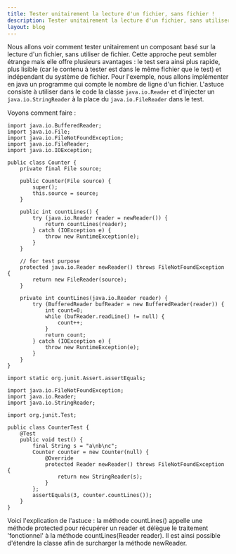 ```yaml
---
title: Tester unitairement la lecture d'un fichier, sans fichier !
description: Tester unitairement la lecture d'un fichier, sans utiliser de fichier.
layout: blog
---
```

Nous allons voir comment tester unitairement un composant basé sur la lecture d'un fichier, sans
utiliser de fichier. Cette approche peut sembler étrange mais elle offre plusieurs avantages : le
test sera ainsi plus rapide, plus lisible (car le contenu à tester est dans le même fichier que le
test) et indépendant du système de fichier. Pour l'exemple, nous allons implémenter en java un
programme qui compte le nombre de ligne d'un fichier. L'astuce consiste à utiliser dans le code la
classe `java.io.Reader` et d'injecter un `java.io.StringReader` à la place du `java.io.FileReader`
dans le test.

Voyons comment faire :

```
import java.io.BufferedReader;
import java.io.File;
import java.io.FileNotFoundException;
import java.io.FileReader;
import java.io.IOException;

public class Counter {
    private final File source;

    public Counter(File source) {
        super();
        this.source = source;
    }
    
    public int countLines() {
        try (java.io.Reader reader = newReader()) {
            return countLines(reader);
        } catch (IOException e) {
            throw new RuntimeException(e);
        }
    }
    
    // for test purpose 
    protected java.io.Reader newReader() throws FileNotFoundException {
        return new FileReader(source);
    }
    
    private int countLines(java.io.Reader reader) {
        try (BufferedReader bufReader = new BufferedReader(reader)) {
            int count=0;
            while (bufReader.readLine() != null) {
                count++;
            }
            return count;
        } catch (IOException e) {
            throw new RuntimeException(e);
        }
    }
}
```

```
import static org.junit.Assert.assertEquals;

import java.io.FileNotFoundException;
import java.io.Reader;
import java.io.StringReader;

import org.junit.Test;

public class CounterTest {
    @Test
    public void test() {
        final String s = "a\nb\nc";
        Counter counter = new Counter(null) {
            @Override
            protected Reader newReader() throws FileNotFoundException {
                return new StringReader(s);
            }
        };
        assertEquals(3, counter.countLines());
    }
}
```

Voici l'explication de l'astuce : la méthode countLines() appelle une méthode protected pour
récupérer un reader et délègue le traitement 'fonctionnel' à la méthode countLines(Reader reader).
Il est ainsi possible d'étendre la classe afin de surcharger la méthode newReader.
